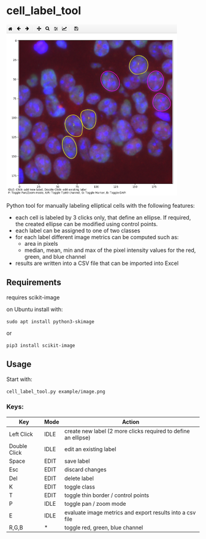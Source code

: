 # cell_label_tool

![screenshot](screenshot.png)

Python tool for manually labeling elliptical cells with the following features:

* each cell is labeled by 3 clicks only, that define an ellipse. If required, the created ellipse can be modified using control points. 
* each label can be assigned to one of two classes
* for each label different image metrics can be computed such as:
  * area in pixels
  * median, mean, min and max of the pixel intensity values for the red, green, and blue channel
* results are written into a CSV file that can be imported into Excel



## Requirements

requires scikit-image

on Ubuntu install with:

```sudo apt install python3-skimage```

or

```pip3 install scikit-image```

## Usage

Start with:

```cell_label_tool.py example/image.png```

### Keys:

| Key          | Mode | Action                                                       |
| ------------ | ---- | ------------------------------------------------------------ |
| Left Click   | IDLE | create new label (2 more clicks required to define an ellipse) |
| Double Click | IDLE | edit an existing label                                       |
| Space        | EDIT | save label                                                   |
| Esc          | EDIT | discard changes                                              |
| Del          | EDIT | delete label                                                 |
| K            | EDIT | toggle class                                                 |
| T            | EDIT | toggle thin border / control points                          |
| P            | IDLE | toggle pan / zoom mode                                       |
| E            | IDLE | evaluate image metrics and export results into a csv file    |
| R,G,B        | *    | toggle red, green, blue channel                              |

